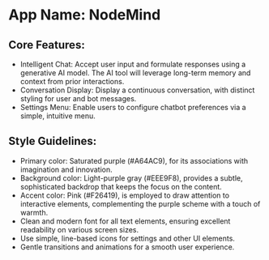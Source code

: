 # **App Name**: NodeMind

## Core Features:

- Intelligent Chat: Accept user input and formulate responses using a generative AI model. The AI tool will leverage long-term memory and context from prior interactions.
- Conversation Display: Display a continuous conversation, with distinct styling for user and bot messages.
- Settings Menu: Enable users to configure chatbot preferences via a simple, intuitive menu.

## Style Guidelines:

- Primary color: Saturated purple (#A64AC9), for its associations with imagination and innovation. 
- Background color: Light-purple gray (#EEE9F8), provides a subtle, sophisticated backdrop that keeps the focus on the content.
- Accent color: Pink (#F26419), is employed to draw attention to interactive elements, complementing the purple scheme with a touch of warmth.
- Clean and modern font for all text elements, ensuring excellent readability on various screen sizes.
- Use simple, line-based icons for settings and other UI elements.
- Gentle transitions and animations for a smooth user experience.